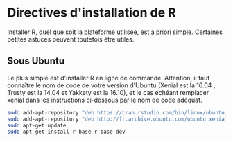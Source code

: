 # Directives d'installation de R

Installer R, quel que soit la plateforme utilisée, est a priori simple. Certaines petites astuces peuvent toutefois être utiles.

## Sous Ubuntu

Le plus simple est d'installer R en ligne de commande. Attention, il faut connaître le nom de code de votre version d'Ubuntu (Xenial est la 16.04 ; Trusty est la 14.04 et Yakkety est la 16.10), et le cas échéant remplacer xenial dans les instructions ci-dessous par le nom de code adéquat.

```bash
sudo add-apt-repository "deb https://cran.rstudio.com/bin/linux/ubuntu xenial/"
sudo add-apt-repository "deb http://fr.archive.ubuntu.com/ubuntu xenial-backports main restricted universe"
sudo apt-get update
sudo apt-get install r-base r-base-dev
```